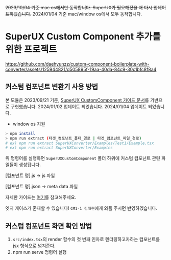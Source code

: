 ~~2023/10/04 기준 mac os에서만 동작합니다. SuperUX가 필요해졌을 때 다시 업데이트하겠습니다.~~
2024/01/04 기준 mac/window os에서 모두 동작합니다.
# SuperUX Custom Component 추가를 위한 프로젝트

https://github.com/daehyunzz/custom-component-boilerplate-with-converter/assets/125944821/d505895f-19aa-40da-84c9-30c1bfc8f8a4



## 커스텀 컴포넌트 변환기 사용 방법
본 모듈은 2023/09/21 기준, [SuperUX CustomComponent 가이드 문서](https://rightful-samba-b59.notion.site/CustomComponent-6ebc1d26b05d474d8fda2fe9b6b620d4)를 기반으로 구현했습니다.
2024/01/02 업데이트 되었습니다.
2024/01/04 업데이트 되었습니다.
- window os 지원

```bash
> npm install
> npm run extract (타겟_컴포넌트_폴더_경로 | 타겟_컴포넌트_파일_경로)
# ex) npm run extract SuperUXConverter/Examples/Test1/Example.tsx
# ex) npm run extract SuperUXConverter/Examples
```

위 명령어를 실행하면 `SuperUXCustomComponent` 폴더 하위에 커스텀 컴포넌트 관련 파일들이 생성됩니다.

[컴포넌트 명].js -> js 파일

[컴포넌트 명].json -> meta data 파일

자세한 가이드는 [여기](https://github.com/daehyunzz/custom-component-boilerplate-with-converter/blob/main/SuperUXConverter/README.md)를 참고해주세요.

엣지 케이스가 존재할 수 있습니다! `CM1-1 김대현`에게 와플 주시면 반영하겠습니다.


## 커스텀 컴포넌트 화면 확인 방법
1. `src/index.tsx`의 render 함수의 첫 번째 인자로 렌더링하고자하는 컴포넌트를 jsx 형식으로 넘겨준다.
2. npm run serve 명령어 실행
